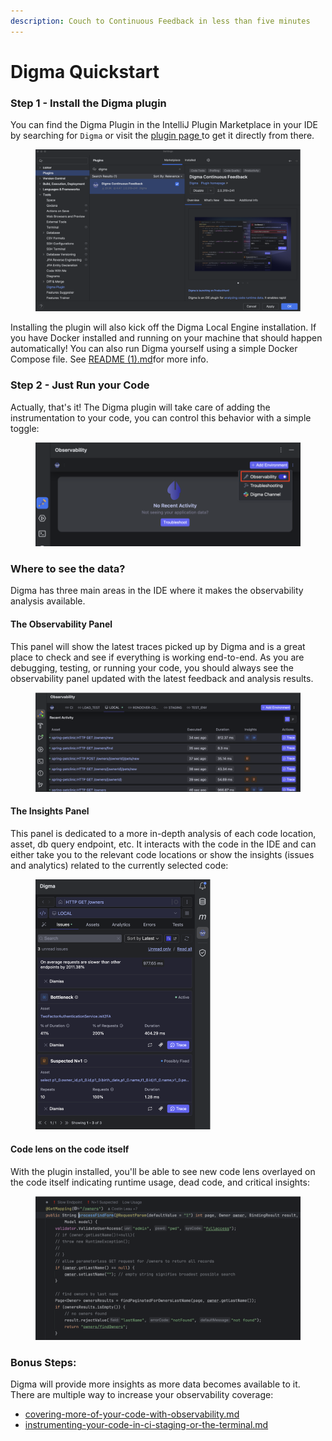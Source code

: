 ```yaml
---
description: Couch to Continuous Feedback in less than five minutes
---
```


# Digma Quickstart

### Step 1 - Install the Digma plugin

You can find the Digma Plugin in the IntelliJ Plugin Marketplace in your IDE by searching for `Digma` or visit the [plugin page ](https://plugins.jetbrains.com/plugin/19470-digma-continuous-feedback)to get it directly from there.

<figure><img src=".gitbook/assets/image (2).png" alt=""><figcaption></figcaption></figure>

Installing the plugin will also kick off the Digma Local Engine installation. If you have Docker installed and running on your machine that should happen automatically! You can also run Digma yourself using a simple Docker Compose file. See [README (1).md](<README (1).md> "mention")for more info.

### Step 2 -  Just Run your Code&#x20;

Actually, that's it!  The Digma plugin will take care of adding the instrumentation to your code, you can control this behavior with a simple toggle:

<figure><img src=".gitbook/assets/image (36).png" alt=""><figcaption></figcaption></figure>

### Where to see the data?

Digma has three main areas in the IDE where it makes the observability analysis available.

#### The Observability Panel&#x20;

This panel will show the latest traces picked up by Digma and is a great place to check and see if everything is working end-to-end. As you are debugging, testing, or running your code, you should always see the observability panel updated with the latest feedback and analysis results.&#x20;

<figure><img src=".gitbook/assets/image (37).png" alt=""><figcaption></figcaption></figure>

#### The Insights Panel

This panel is dedicated to a more in-depth analysis of each code location, asset, db query endpoint, etc.  It interacts with the code in the IDE and can either take you to the relevant code locations or show the insights (issues and analytics) related to the currently selected code:

&#x20;

<figure><img src=".gitbook/assets/image (38).png" alt="" width="280"><figcaption></figcaption></figure>

#### Code lens on the code itself&#x20;

With the plugin installed, you'll be able to see new code lens overlayed on the code itself indicating runtime usage, dead code, and critical insights:

<figure><img src=".gitbook/assets/image (39).png" alt=""><figcaption></figcaption></figure>



### Bonus Steps:

Digma will provide more insights as more data becomes available to it. There are multiple way to increase your observability coverage:

* [covering-more-of-your-code-with-observability.md](instrumentation/spring-spring-boot-dropwizard-and-default/covering-more-of-your-code-with-observability.md "mention")
* [instrumenting-your-code-in-ci-staging-or-the-terminal.md](instrumentation/spring-spring-boot-dropwizard-and-default/instrumenting-your-code-in-ci-staging-or-the-terminal.md "mention")

###
